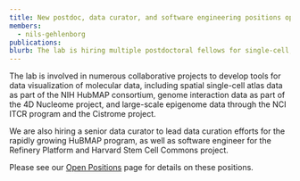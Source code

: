```yaml
---
title: New postdoc, data curator, and software engineering positions open
members:
  - nils-gehlenborg
publications:
blurb: The lab is hiring multiple postdoctoral fellows for single-cell, nucleomics, and cancer epigenomics data visualization, as well as a senior data curator, and a software engineer.
---
```


The lab is involved in numerous collaborative projects to develop tools for data visualization of molecular data, including spatial single-cell atlas data as part of the NIH HubMAP consortium, genome interaction data as part of the 4D Nucleome project, and large-scale epigenome data through the NCI ITCR program and the Cistrome project.

We are also hiring a senior data curator to lead data curation efforts for the rapidly growing HuBMAP program, as well as software engineer for the Refinery Platform and Harvard Stem Cell Commons project.

Please see our [Open Positions](/team/open-positions/) page for details on these positions.
